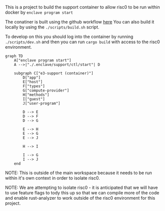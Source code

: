 This is a project to build the support container to allow risc0 to be run within docker by `enclave program start`

The conatiner is built using the github workflow [here](../../.github/workflows/support-docker.yml)
You can also build it locally by using the `./scripts/build.sh` script.

To develop on this you should log into the container by running `./scripts/dev.sh` and then you can run `cargo build` with access to the risc0 environment.

```mermaid
graph TD
    A["enclave program start"]
    A -->|"./.enclave/support/ctl/start"| D

    subgraph C["e3-support (container)"]
        D["app"]
        E["host"]
        F["types"]
        G["compute-provider"]
        H["methods"]
        I["guest"]
        J["user-program"]

        D --> E
        D --> F
        D --> G

        E --> H
        E --> G
        E --> J

        H --> I

        I --> G
        I --> J
    end
```

NOTE: This is outside of the main workspace because it needs to be run within it's own context in order to isolate risc0.

NOTE: We are attempting to isolate risc0 - it is anticipated that we will have to use feature flags to tody this up so that we can compile more of the code and enable rust-analyzer to work outside of the risc0 environment for this project.
